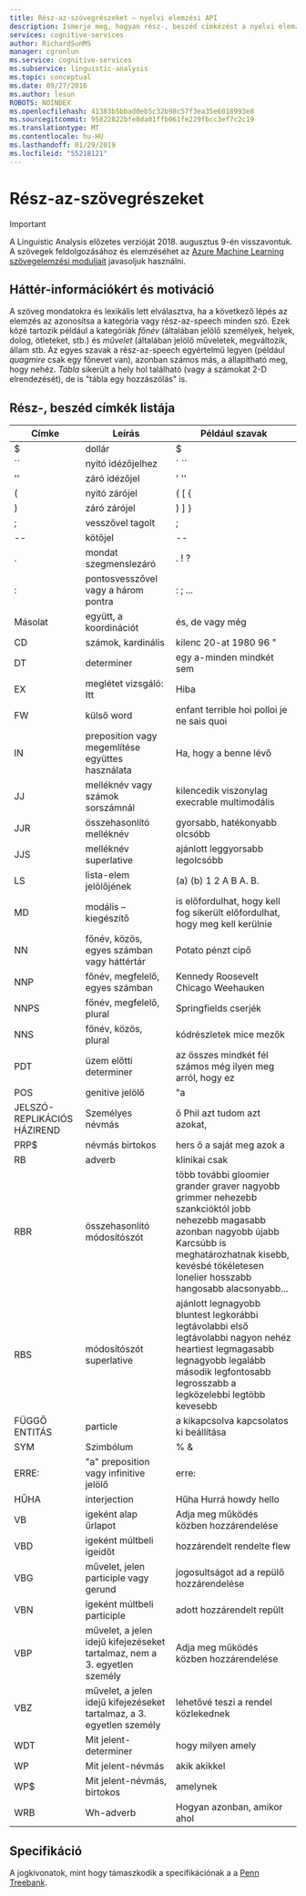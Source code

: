 ```yaml
---
title: Rész-az-szövegrészeket – nyelvi elemzési API
description: Ismerje meg, hogyan rész-, beszéd címkézést a nyelvi elemzési API azonosítja a kategóriát vagy a rész a beszéd szöveges minden szó.
services: cognitive-services
author: RichardSunMS
manager: cgronlun
ms.service: cognitive-services
ms.subservice: linguistic-analysis
ms.topic: conceptual
ms.date: 09/27/2016
ms.author: lesun
ROBOTS: NOINDEX
ms.openlocfilehash: 41383b5bbad0eb5c32b98c57f3ea35e6018993e8
ms.sourcegitcommit: 95822822bfe8da01ffb061fe229fbcc3ef7c2c19
ms.translationtype: MT
ms.contentlocale: hu-HU
ms.lasthandoff: 01/29/2019
ms.locfileid: "55218121"
---
```

# <a name="part-of-speech-tagging"></a>Rész-az-szövegrészeket

> [!IMPORTANT]
> A Linguistic Analysis előzetes verzióját 2018. augusztus 9-én visszavontuk. A szövegek feldolgozásához és elemzéséhet az [Azure Machine Learning szövegelemzési moduljait](https://docs.microsoft.com/azure/machine-learning/studio-module-reference/text-analytics) javasoljuk használni.

## <a name="background-and-motivation"></a>Háttér-információkért és motiváció

A szöveg mondatokra és lexikális lett elválasztva, ha a következő lépés az elemzés az azonosítsa a kategória vagy rész-az-speech minden szó.
Ezek közé tartozik például a kategóriák *főnév* (általában jelölő személyek, helyek, dolog, ötleteket, stb.) és *művelet* (általában jelölő műveletek, megváltozik, állam stb. Az egyes szavak a rész-az-speech egyértelmű legyen (például *quagmire* csak egy főnevet van), azonban számos más, a állapítható meg, hogy nehéz.
*Tábla* sikerült a hely hol található (vagy a számokat 2-D elrendezését), de is "tábla egy hozzászólás" is.

## <a name="list-of-part-of-speech-tags"></a>Rész-, beszéd címkék listája

| Címke | Leírás | Például szavak |
|-----|-------------|---------------|
| $ | dollár | $ |
| \`\` | nyitó idézőjelhez | \` \`\` |
| '' | záró idézőjel | ' '' |
| ( | nyitó zárójel | ( [ { |
| ) | záró zárójel | ) ] } |
| ;  | vesszővel tagolt | ;  |
| -- | kötőjel | -- |
| . | mondat szegmenslezáró | . ! ? |
| : | pontosvesszővel vagy a három pontra | : ; ... |
| Másolat | együtt, a koordinációt | és, de vagy még|
| CD | számok, kardinális | kilenc 20-at 1980 96 " |
| DT | determiner |egy a-minden mindkét sem|
| EX | meglétet vizsgáló: Itt | Hiba |
| FW | külső word | enfant terrible hoi polloi je ne sais quoi |
| IN | preposition vagy megemlítése együttes használata| Ha, hogy a benne lévő |
| JJ | melléknév vagy számok sorszámnál | kilencedik viszonylag execrable multimodális |
| JJR | összehasonlító melléknév | gyorsabb, hatékonyabb olcsóbb |
| JJS | melléknév superlative | ajánlott leggyorsabb legolcsóbb |
| LS | lista-elem jelölőjének | (a) (b) 1 2 A B A. B. |
| MD | modális – kiegészítő | is előfordulhat, hogy kell fog sikerült előfordulhat, hogy meg kell kerülnie |
| NN | főnév, közös, egyes számban vagy háttértár | Potato pénzt cipő |
| NNP | főnév, megfelelő, egyes számban | Kennedy Roosevelt Chicago Weehauken |
| NNPS | főnév, megfelelő, plural | Springfields cserjék |
| NNS | főnév, közös, plural | kódrészletek mice mezők |
| PDT | üzem előtti determiner | az összes mindkét fél számos még ilyen meg arról, hogy ez |
| POS | genitive jelölő | "a |
| JELSZÓ-REPLIKÁCIÓS HÁZIREND | Személyes névmás | ő Phil azt tudom azt azokat, |
| PRP$ | névmás birtokos | hers ő a saját meg azok a |
| RB | adverb | klinikai csak |
| RBR | összehasonlító módosítószót | több további gloomier grander graver nagyobb grimmer nehezebb szankcióktól jobb nehezebb magasabb azonban nagyobb újabb Karcsúbb is meghatározhatnak kisebb, kevésbé tökéletesen lonelier hosszabb hangosabb alacsonyabb... |
| RBS | módosítószót superlative | ajánlott legnagyobb bluntest legkorábbi legtávolabbi első legtávolabbi nagyon nehéz heartiest legmagasabb legnagyobb legalább második legfontosabb legrosszabb a legközelebbi legtöbb kevesebb |
| FÜGGŐ ENTITÁS | particle | a kikapcsolva kapcsolatos ki beállítása |
| SYM | Szimbólum | % & |
| ERRE: | "a" preposition vagy infinitive jelölő | erre: |
| HŰHA | interjection | Hűha Hurrá howdy hello |
| VB | igeként alap űrlapot | Adja meg működés közben hozzárendelése |
| VBD | igeként múltbeli igeidőt | hozzárendelt rendelte flew |
| VBG | művelet, jelen participle vagy gerund | jogosultságot ad a repülő hozzárendelése |
| VBN | igeként múltbeli participle | adott hozzárendelt repült |
| VBP | művelet, a jelen idejű kifejezéseket tartalmaz, nem a 3. egyetlen személy | Adja meg működés közben hozzárendelése |
| VBZ | művelet, a jelen idejű kifejezéseket tartalmaz, a 3. egyetlen személy | lehetővé teszi a rendel közlekednek |
| WDT | Mit jelent-determiner | hogy milyen amely |
| WP | Mit jelent-névmás | akik akikkel |
| WP$ | Mit jelent-névmás, birtokos | amelynek |
| WRB | Wh-adverb | Hogyan azonban, amikor ahol |

## <a name="specification"></a>Specifikáció

A jogkivonatok, mint hogy támaszkodik a specifikációnak a a [Penn Treebank](https://catalog.ldc.upenn.edu/LDC99T42).
